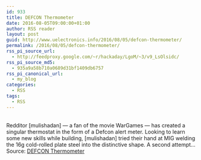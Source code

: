 ```yaml
---
id: 933
title: DEFCON Thermometer
date: 2016-08-05T09:00:00+01:00
author: RSS reader
layout: post
guid: http://www.uelectronics.info/2016/08/05/defcon-thermometer/
permalink: /2016/08/05/defcon-thermometer/
rss_pi_source_url:
  - http://feedproxy.google.com/~r/hackaday/LgoM/~3/v9_LsOlsidc/
rss_pi_source_md5:
  - 935a9a58b710a0689d31bf1409db6757
rss_pi_canonical_url:
  - my_blog
categories:
  - RSS
tags:
  - RSS
---
```

&#013;  
Redditor [mulishadan] — a fan of the movie WarGames — has created a singular thermostat in the form of a Defcon alert meter. Looking to learn some new skills while building, [mulishadan] tried their hand at MIG welding the 16g cold-rolled plate steel into the distinctive shape. A second attempt…&#013;  
Source: <a href="http://feedproxy.google.com/~r/hackaday/LgoM/~3/v9_LsOlsidc/" target="_blank">DEFCON Thermometer</a>